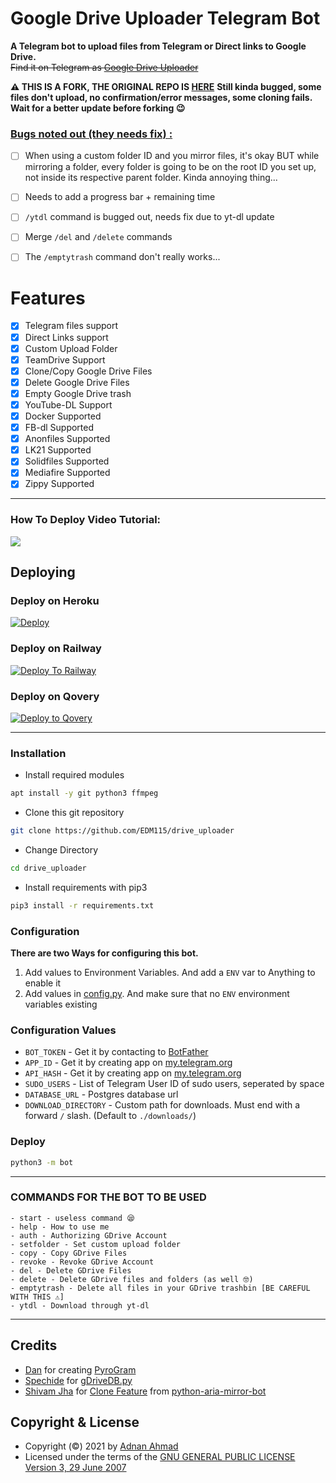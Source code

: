 # Google Drive Uploader Telegram Bot
**A Telegram bot to upload files from Telegram or Direct links to Google Drive.**\
~~Find it on Telegram as [Google Drive Uploader](https://t.me/gdriveruploadtd_bot)~~


**⚠️ THIS IS A FORK, THE ORIGINAL REPO IS [HERE](https://github.com/kjeymax/GDUPLOAD_BOT2)**
**Still kinda bugged, some files don't upload, no confirmation/error messages, some cloning fails. Wait for a better update before forking 😉**  

### <u>Bugs noted out (they needs fix) :</u>
- [ ] When using a custom folder ID and you mirror files, it's okay BUT while mirroring a folder, every folder is going to be on the root ID you set up, not inside its respective parent folder. Kinda annoying thing...
- [ ] Needs to add a progress bar + remaining time
- [ ] `/ytdl` command is bugged out, needs fix due to yt-dl update
- [ ] Merge `/del` and `/delete` commands
- [ ] The `/emptytrash` command don't really works...


# Features
- [X] Telegram files support
- [X] Direct Links support
- [X] Custom Upload Folder
- [X] TeamDrive Support
- [X] Clone/Copy Google Drive Files
- [X] Delete Google Drive Files
- [X] Empty Google Drive trash
- [X] YouTube-DL Support
- [X] Docker Supported
- [X] FB-dl Supported
- [X] Anonfiles Supported
- [X] LK21 Supported
- [X] Solidfiles Supported
- [X] Mediafire Supported
- [X] Zippy Supported

---

### How To Deploy Video Tutorial:

[![](https://telegra.ph/file/291e37efec46c3a408319.png)](https://youtu.be/sTQkY0UE20c)


## Deploying

### Deploy on Heroku
[![Deploy](https://www.herokucdn.com/deploy/button.svg)](https://heroku.com/deploy?template=https://github.com/EDM115/drive_uploader)

### Deploy on Railway

[![Deploy To Railway](https://railway.app/button.svg)](https://railway.app)

### Deploy on Qovery

[![Deploy to Qovery](https://img.shields.io/badge/Deploy-Qovery-6EC0D9.svg)](https://qovery.com)

---

### Installation
- Install required modules
```sh
apt install -y git python3 ffmpeg
```
- Clone this git repository
```sh 
git clone https://github.com/EDM115/drive_uploader
```
- Change Directory
```sh 
cd drive_uploader
```
- Install requirements with pip3
```sh 
pip3 install -r requirements.txt
```

### Configuration
**There are two Ways for configuring this bot.**
1. Add values to Environment Variables. And add a `ENV` var to Anything to enable it
2. Add values in [config.py](./bot/config.py). And make sure that no `ENV` environment variables existing

### Configuration Values
- `BOT_TOKEN` - Get it by contacting to [BotFather](https://t.me/botfather)
- `APP_ID` - Get it by creating app on [my.telegram.org](https://my.telegram.org/apps)
- `API_HASH` - Get it by creating app on [my.telegram.org](https://my.telegram.org/apps)
- `SUDO_USERS` - List of Telegram User ID of sudo users, seperated by space
- `DATABASE_URL` - Postgres database url
- `DOWNLOAD_DIRECTORY` - Custom path for downloads. Must end with a forward `/` slash. (Default to `./downloads/`)

### Deploy 
```sh 
python3 -m bot
```

---

### COMMANDS FOR THE BOT TO BE USED
```
- start - useless command 😪
- help - How to use me
- auth - Authorizing GDrive Account
- setfolder - Set custom upload folder
- copy - Copy GDrive Files
- revoke - Revoke GDrive Account
- del - Delete GDrive Files
- delete - Delete GDrive files and folders (as well 🤓)
- emptytrash - Delete all files in your GDrive trashbin [BE CAREFUL WITH THIS ⚠️]
- ytdl - Download through yt-dl
```

---

## Credits
- [Dan](https://github.com/delivrance) for creating [PyroGram](https://pyrogram.org)
- [Spechide](https://github.com/Spechide) for [gDriveDB.py](./bot/helpers/sql_helper/gDriveDB.py)
- [Shivam Jha](https://github.com/lzzy12) for [Clone Feature](./bot/helpers/gdrive_utils/gDrive.py) from [python-aria-mirror-bot](https://github.com/lzzy12/python-aria-mirror-bot)

## Copyright & License
- Copyright (©) 2021 by [Adnan Ahmad](https://github.com/viperadnan-git)
- Licensed under the terms of the [GNU GENERAL PUBLIC LICENSE Version 3, 29 June 2007](./LICENSE)
